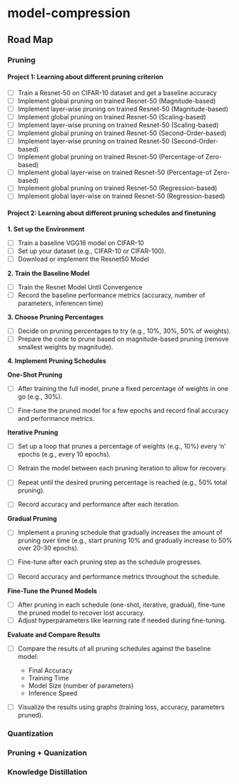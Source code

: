 # model-compression

## Road Map

### Pruning 
#### Project 1: Learning about different pruning criterion
- [ ] Train a Resnet-50 on CIFAR-10 dataset and get a baseline accuracy
- [ ] Implement global pruning on trained Resnet-50 (Magnitude-based)
- [ ] Implement layer-wise pruning on trained Resnet-50 (Magnitude-based)
- [ ] Implement global pruning on trained Resnet-50 (Scaling-based)
- [ ] Implement layer-wise pruning on trained Resnet-50 (Scaling-based)
- [ ] Implement global pruning on trained Resnet-50 (Second-Order-based)
- [ ] Implement layer-wise pruning on trained Resnet-50 (Second-Order-based)
- [ ] Implement global pruning on trained Resnet-50 (Percentage-of Zero-based)
- [ ] Implement global layer-wise on trained Resnet-50 (Percentage-of Zero-based)
- [ ] Implement global pruning on trained Resnet-50 (Regression-based)
- [ ] Implement global layer-wise on trained Resnet-50 (Regression-based)

#### Project 2: Learning about different pruning schedules and finetuning
  **1. Set up the Environment**
  - [ ] Train a baseline VGG16 model on CIFAR-10
  - [ ] Set up your dataset (e.g., CIFAR-10 or CIFAR-100).
  - [ ] Download or implement the Resnet50 Model
        
  **2. Train the Baseline Model**
  - [ ] Train the Resnet Model Until Convergence
  - [ ] Record the baseline performance metrics (accuracy, number of parameters, inferencen time)

  **3. Choose Pruning Percentages** 
  - [ ] Decide on pruning percentages to try (e.g., 10%, 30%, 50% of weights).
  - [ ] Prepare the code to prune based on magnitude-based pruning (remove smallest weights by magnitude).

  **4. Implement Pruning Schedules** 
  
  **One-Shot Pruning**
  - [ ] After training the full model, prune a fixed percentage of weights in one go (e.g., 30%).
  - [ ] Fine-tune the pruned model for a few epochs and record final accuracy and performance metrics.


**Iterative Pruning**
 - [ ] Set up a loop that prunes a percentage of weights (e.g., 10%) every ‘n’ epochs (e.g., every 10 epochs).
 - [ ] Retrain the model between each pruning iteration to allow for recovery.
 - [ ] Repeat until the desired pruning percentage is reached (e.g., 50% total pruning).
 - [ ] Record accuracy and performance after each iteration.


**Gradual Pruning**
- [ ] Implement a pruning schedule that gradually increases the amount of pruning over time (e.g., start pruning 10% and gradually increase to 50% over 20-30 epochs).
- [ ] Fine-tune after each pruning step as the schedule progresses.
- [ ] Record accuracy and performance metrics throughout the schedule.


**Fine-Tune the Pruned Models**
- [ ] After pruning in each schedule (one-shot, iterative, gradual), fine-tune the pruned model to recover lost accuracy.
- [ ] Adjust hyperparameters like learning rate if needed during fine-tuning.

**Evaluate and Compare Results** 
- [ ] Compare the results of all pruning schedules against the baseline model:
    - Final Accuracy
    - Training Time
    - Model Size (number of parameters)
    - Inference Speed

 - [ ] Visualize the results using graphs (training loss, accuracy, parameters pruned).



















### Quantization

### Pruning + Quanization

### Knowledge Distillation
